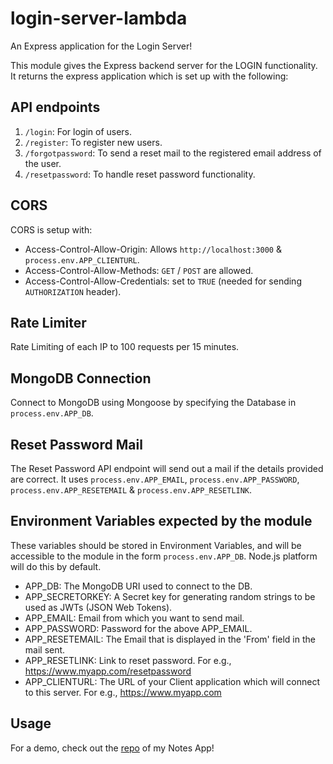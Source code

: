 # login-server-lambda

An Express application for the Login Server!

This module gives the Express backend server for the LOGIN functionality. It returns the express application which is set up with the following:

## API endpoints

1. `/login`: For login of users.
2. `/register`: To register new users.
3. `/forgotpassword`: To send a reset mail to the registered email address of the user.
4. `/resetpassword`: To handle reset password functionality.

## CORS

CORS is setup with:
* Access-Control-Allow-Origin: Allows `http://localhost:3000` & `process.env.APP_CLIENTURL`.
* Access-Control-Allow-Methods: `GET` / `POST` are allowed.
* Access-Control-Allow-Credentials: set to `TRUE` (needed for sending `AUTHORIZATION` header).

## Rate Limiter

Rate Limiting of each IP to 100 requests per 15 minutes.

## MongoDB Connection

Connect to MongoDB using Mongoose by specifying the Database in `process.env.APP_DB`.

## Reset Password Mail

The Reset Password API endpoint will send out a mail if the details provided are correct. It uses `process.env.APP_EMAIL`, `process.env.APP_PASSWORD`, `process.env.APP_RESETEMAIL` & `process.env.APP_RESETLINK`.

## Environment Variables expected by the module

These variables should be stored in Environment Variables, and will be accessible to the module in the form `process.env.APP_DB`. Node.js platform will do this by default.

* APP_DB: The MongoDB URI used to connect to the DB.
* APP_SECRETORKEY: A Secret key for generating random strings to be used as JWTs (JSON Web Tokens).
* APP_EMAIL: Email from which you want to send mail.
* APP_PASSWORD: Password for the above APP_EMAIL.
* APP_RESETEMAIL: The Email that is displayed in the 'From' field in the mail sent.
* APP_RESETLINK: Link to reset password. For e.g., https://www.myapp.com/resetpassword
* APP_CLIENTURL: The URL of your Client application which will connect to this server. For e.g., https://www.myapp.com

## Usage

For a demo, check out the [repo](https://github.com/raravi/notes-server-lambda) of my Notes App!
